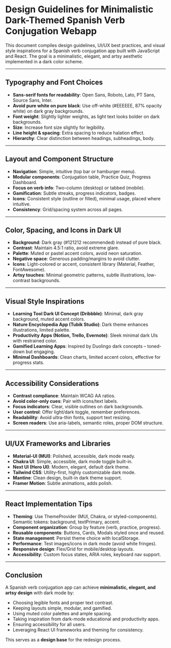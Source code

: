 # Design Guidelines for Minimalistic Dark-Themed Spanish Verb Conjugation Webapp

This document compiles design guidelines, UI/UX best practices, and visual style inspirations for a Spanish verb conjugation app built with JavaScript and React. The goal is a minimalistic, elegant, and artsy aesthetic implemented in a dark color scheme.

---

## Typography and Font Choices

- **Sans-serif fonts for readability**: Open Sans, Roboto, Lato, PT Sans, Source Sans, Inter.  
- **Avoid pure white on pure black**: Use off-white (#EEEEEE, 87% opacity white) on dark gray backgrounds.  
- **Font weight**: Slightly lighter weights, as light text looks bolder on dark backgrounds.  
- **Size**: Increase font size slightly for legibility.  
- **Line height & spacing**: Extra spacing to reduce halation effect.  
- **Hierarchy**: Clear distinction between headings, subheadings, body.  

---

## Layout and Component Structure

- **Navigation**: Simple, intuitive (top bar or hamburger menu).  
- **Modular components**: Conjugation table, Practice Quiz, Progress Dashboard.  
- **Focus on verb info**: Two-column (desktop) or tabbed (mobile).  
- **Gamification**: Subtle streaks, progress indicators, badges.  
- **Icons**: Consistent style (outline or filled), minimal usage, placed where intuitive.  
- **Consistency**: Grid/spacing system across all pages.  

---

## Color, Spacing, and Icons in Dark UI

- **Background**: Dark gray (#121212 recommended) instead of pure black.  
- **Contrast**: Maintain 4.5:1 ratio, avoid extreme glare.  
- **Palette**: Muted or pastel accent colors, avoid neon saturation.  
- **Negative space**: Generous padding/margins to avoid clutter.  
- **Icons**: Light-colored or accent, consistent library (Material, Feather, FontAwesome).  
- **Artsy touches**: Minimal geometric patterns, subtle illustrations, low-contrast backgrounds.  

---

## Visual Style Inspirations

- **Learning Tool Dark UI Concept (Dribbble)**: Minimal, dark gray background, muted accent colors.  
- **Nature Encyclopedia App (Tubik Studio)**: Dark theme enhances illustrations, limited palette.  
- **Productivity Apps (Notion, Trello, Evernote)**: Sleek minimal dark UIs with restrained color.  
- **Gamified Learning Apps**: Inspired by Duolingo dark concepts – toned-down but engaging.  
- **Minimal Dashboards**: Clean charts, limited accent colors, effective for progress stats.  

---

## Accessibility Considerations

- **Contrast compliance**: Maintain WCAG AA ratios.  
- **Avoid color-only cues**: Pair with icons/text labels.  
- **Focus indicators**: Clear, visible outlines on dark backgrounds.  
- **User control**: Offer light/dark toggle, remember preferences.  
- **Readability**: Avoid ultra-thin fonts, support text resizing.  
- **Screen readers**: Use aria-labels, semantic roles, proper DOM structure.  

---

## UI/UX Frameworks and Libraries

- **Material-UI (MUI)**: Polished, accessible, dark mode ready.  
- **Chakra UI**: Simple, accessible, dark mode toggle built-in.  
- **Next UI (Hero UI)**: Modern, elegant, default dark theme.  
- **Tailwind CSS**: Utility-first, highly customizable dark mode.  
- **Mantine**: Clean design, built-in dark theme support.  
- **Framer Motion**: Subtle animations, adds polish.  

---

## React Implementation Tips

- **Theming**: Use ThemeProvider (MUI, Chakra, or styled-components). Semantic tokens: background, textPrimary, accent.  
- **Component organization**: Group by feature (verb, practice, progress).  
- **Reusable components**: Buttons, Cards, Modals styled once and reused.  
- **State management**: Persist theme choice with localStorage.  
- **Performance**: Test images/icons in dark mode (avoid white fringes).  
- **Responsive design**: Flex/Grid for mobile/desktop layouts.  
- **Accessibility**: Custom focus states, ARIA roles, keyboard nav support.  

---

## Conclusion

A Spanish verb conjugation app can achieve **minimalistic, elegant, and artsy design** with dark mode by:

- Choosing legible fonts and proper text contrast.  
- Keeping layouts simple, modular, and gamified.  
- Using muted color palettes and ample spacing.  
- Taking inspiration from dark-mode educational and productivity apps.  
- Ensuring accessibility for all users.  
- Leveraging React UI frameworks and theming for consistency.  

This serves as a **design base** for the redesign process.

